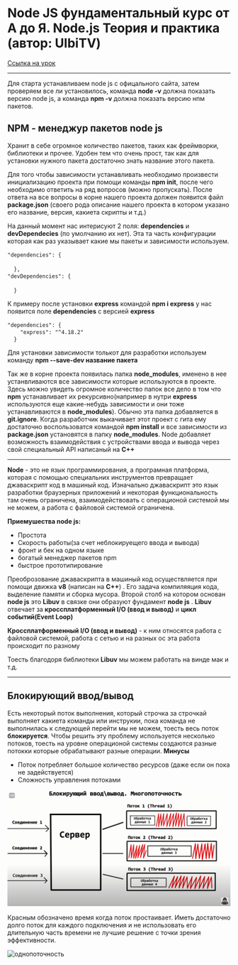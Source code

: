 # Node JS фундаментальный курс от А до Я. Node.js Теория и практика (автор: UlbiTV)
[Ссылка на урок](https://www.youtube.com/watch?v=243pQXC5Ebs&t=3159s&ab_channel=UlbiTV)

---
Для старта устанавливаем node js с офицального сайта, затем проверяем все ли установилось, команда __node -v__ должна показать версию node js, а команда __npm -v__ должна показать версию нпм пакетов.

## NPM - менеджур пакетов node js
Хранит в себе огромное количество пакетов, таких как фреймворки, библиотеки и прочее. Удобен тем что очень прост, так как для установки нужного пакета достаточно знать название этого пакета.

Для того чтобы зависимости устанавливать необходимо произвести инициализацию проекта при помощи команды __npm init__, после чего необходимо ответить на ряд вопросов (можно пропускать).
После ответа на все вопросы в корне нашего проекта должен появится файл __package.json__ (своего рода описание нашего проекта в котором указано его название, версия, какиета скрипты и т.д.)

На данный момент нас интерисуют 2 поля: __dependencies__ и __devDependecies__ (по умолчанию их нет). Эта та часть конфигурации которая как раз указывает какие мы пакеты и зависимости используем.
```
"dependencies": {

  },
"devDependencies": {

  }
```
К примеру после установки __express__ командой __npm i express__ у нас появится поле __dependencies__ с версией __express__
```
"dependencies": {
    "express": "^4.18.2"
  }
```
Для установки зависимости толькот для разработки используем команду __npm --save-dev название пакета__

Так же в корне проекта появилась папка __node_modules__, именено в нее устанвливаются все зависимости которые используются в проекте. Здесь можно увидеть огромное количество папок все дело в том что __npm__ устанавливает их рекурсивно(например в нутри __express__ используются еще какие-небудь зависимости и они тоже устанавливаются в __node_modules__). Обычно эта папка добавляется в __git.ignore__. Когда разработчик выкачивает этот проект с гита ему достаточно  воспользоватся командой __npm install__ и все зависимости из __package.json__ установятся в папку __node_modules__. Node добавляет возможность взаимодействия с устройствами ввода и вывода через свой специальный API написаный на __C++__

---
__Node__ - это не язык программирования, а програмная платформа, которая с помощью специальних инструментов превращает джаваскрипт код в машиный код. Изначально джаваскрипт это язык разработки браузерных приложений и некоторая функциональность там очень ограничена, взаимодействовать с операционой системой мы не можем, а работа с файловой системой ограничена.

 __Приемушества node js:__
* Простота
* Скорость работы(за счет неблокируещего ввода и вывода)
* фронт и бек на одном языке
* богатый менеджер пакетов npm
* быстрое прототипирование

Преоброзование джаваскрипта в машиный код осуществляется при помощи движка __v8__ (написан на __C++__) . Его задача компиляяция кода, выделение памяти и сборка мусора. Второй столб на котором основан __node js__ это __Libuv__ в связке они образуют фундамент __node js__ . __Libuv__ отвечает за __кроссплатформенный I/O (ввод и вывод)__ и __цикл событий(Event Loop)__

__Кроссплатформенный I/O (ввод и вывод)__ - к ним относятся работа с файловой системой, работа с сетью и на разных ос эта работа происходит по разному  

Тоесть благодоря библиотеки __Libuv__ мы можем работать на винде мак и т.д.

---
## Блокирующий ввод/вывод
Есть некоторый поток выполнения, который строчка за строчкай выполняет какиета команды или инструкии, пока команда не выполнилась к следующей перейти мы не можем, тоесть весь поток __блокируется__.
Чтобы решить эту проблему используется несколько потоков, тоесть на уровне операционой системы создаются разные потокки которые обрабатывают разные операции.
__Минусы__
* Поток потребляет большое количество ресурсов (даже если он пока не задействуется)
* Сложность управления потоками

![многопоточность](/img/2.png)

Красным обозначено время когда поток простаивает.
Иметь достаточно долго поток для каждого подключения и не использовать его длительную часть времени не лучшие решение с точки зрения эффективности.

![однопоточность](/node_js_UlbiTV/img/3.png)